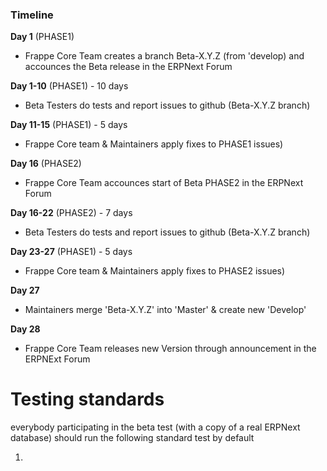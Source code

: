 ### Timeline

**Day 1** (PHASE1)  
- Frappe Core Team creates a branch Beta-X.Y.Z (from 'develop) and accounces the Beta release in the ERPNext Forum

**Day 1-10** (PHASE1) - 10 days  
- Beta Testers do tests and report issues to github (Beta-X.Y.Z branch)

**Day 11-15** (PHASE1) - 5 days
- Frappe Core team & Maintainers apply fixes to PHASE1 issues)

**Day 16** (PHASE2)  
- Frappe Core Team accounces start of Beta PHASE2 in the ERPNext Forum

**Day 16-22** (PHASE2) - 7 days  
- Beta Testers do tests and report issues to github (Beta-X.Y.Z branch)

**Day 23-27** (PHASE1) - 5 days  
- Frappe Core team & Maintainers apply fixes to PHASE2 issues)

**Day 27**  
- Maintainers merge 'Beta-X.Y.Z' into 'Master' & create new 'Develop'

**Day 28**
- Frappe Core Team releases new Version through announcement in the ERPNExt Forum


# Testing standards

everybody participating in the beta test (with a copy of a real ERPNext database) should run the following standard test by default

1. 
